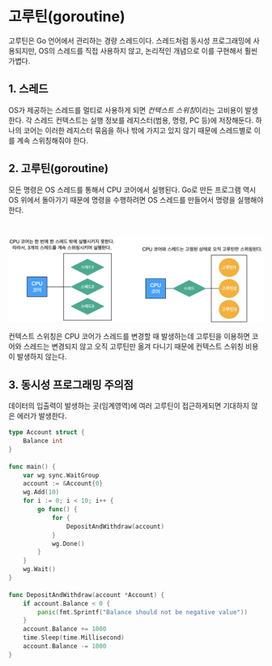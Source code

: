 # 고루틴(goroutine)
고루틴은 Go 언어에서 관리하는 경량 스레드이다. 스레드처럼 동시성 프로그래밍에 사용되지만, OS의 스레드를 직접 사용하지 않고, 논리적인 개념으로 이를 구현해서 훨씬 가볍다.

## 1. 스레드
OS가 제공하는 스레드를 멀티로 사용하게 되면 *컨텍스트 스위칭*이라는 고비용이 발생한다. 각 스레드 컨텍스트는 실행 정보를 레지스터(범용, 명령, PC 등)에 저장해둔다. 하나의 코어는 이러한 레지스터 묶음을 하나 밖에 가지고 있지 않기 때문에 스레드별로 이를 계속 스위칭해줘야 한다.

## 2. 고루틴(goroutine)
모든 명령은 OS 스레드를 통해서 CPU 코어에서 실행된다. Go로 만든 프로그램 역시 OS 위에서 돌아가기 때문에 명령을 수행하려면 OS 스레드를 만들어서 명령을 실행해야한다.

<br/>

![스레드와 고루틴](../../img/img.png)

컨텍스트 스위칭은 CPU 코어가 스레드를 변경할 때 발생하는데 고루틴을 이용하면 코어와 스레드는 변경되지 않고 오직 고루틴만 옮겨 다니기 때문에 컨텍스트 스위칭 비용이 발생하지 않는다.

## 3. 동시성 프로그래밍 주의점
데이터의 입출력이 발생하는 곳(임계영역)에 여러 고루틴이 접근하게되면 기대하지 않은 에러가 발생한다.
```go
type Account struct {
    Balance int
}

func main() {
    var wg sync.WaitGroup
    account := &Account{0}
    wg.Add(10)
    for i := 0; i < 10; i++ {
        go func() {
            for {
                DepositAndWithdraw(account)
            }
            wg.Done()
        }
    }
    wg.Wait()
}

func DepositAndWithdraw(account *Account) {
    if account.Balance < 0 {
        panic(fmt.Sprintf("Balance should not be negative value"))
    }
    account.Balance += 1000
    time.Sleep(time.Millisecond)
    account.Balance -= 1000
}
```

